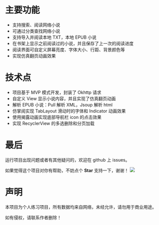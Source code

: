 # 主要功能

- 支持搜索、阅读网络小说
- 可通过分类查找网络小说
- 支持导入并阅读本地 TXT，本地 EPUB 小说
- 在书架上显示之前阅读过的小说，并且保存了上一次的阅读进度
- 阅读界面可自定义屏幕亮度、字体大小、行距、背景颜色等
- 实现仿真翻页动画效果

# 技术点

- 项目基于 MVP 模式开发，封装了 Okhttp 请求
- 自定义 View 显示小说内容，并且实现了仿真翻页动画
- 解析 EPUB 小说：Pull 解析 XML，Jsoup 解析 html
- 仿掌阅实现 TabLayout 滑动时的字体和 Indicator 动画效果
- 使用揭露动画实现底部导航栏 icon 的点击效果
- 实现 RecyclerView 的多选删除和分页加载


# 最后



运行项目出现问题或者有其他疑问的，欢迎在 github 上 issues。

如果觉得这个项目对你有帮助，不妨点个 **Star** 支持一下，谢谢！
![](http://svc.100jed.com/fastdfs/group1/M00/00/6E/wKgApV-s6hyAcc4-AAHhIHbzD2E006.jpg)



# 声明

本项目为个人练习项目，所有数据均来自网络，未经允许，请勿用于商业用途。

如有侵权，请联系作者删除！

